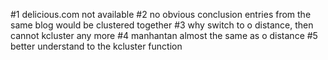 #1 delicious.com not available
#2 no obvious conclusion entries from the same blog would be clustered together
#3 why switch to o distance, then cannot kcluster any more
#4 manhantan almost the same as o distance
#5 better understand to the kcluster function
